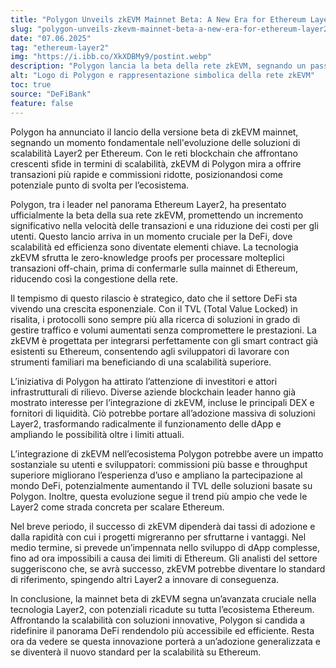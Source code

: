 ```yaml
---
title: "Polygon Unveils zkEVM Mainnet Beta: A New Era for Ethereum Layer2 Solutions"
slug: "polygon-unveils-zkevm-mainnet-beta-a-new-era-for-ethereum-layer2-solutions"
date: "07.06.2025"
tag: "ethereum-layer2"
img: "https://i.ibb.co/XkXDBMy9/postint.webp"
description: "Polygon lancia la beta della rete zkEVM, segnando un passo fondamentale nelle soluzioni di scalabilità Layer2 su Ethereum. Una mossa che promette transazioni più rapide, costi minori e una nuova era per la DeFi."
alt: "Logo di Polygon e rappresentazione simbolica della rete zkEVM"
toc: true
source: "DeFiBank"
feature: false
---
```


Polygon ha annunciato il lancio della versione beta di zkEVM mainnet, segnando un momento fondamentale nell'evoluzione delle soluzioni di scalabilità Layer2 per Ethereum. Con le reti blockchain che affrontano crescenti sfide in termini di scalabilità, zkEVM di Polygon mira a offrire transazioni più rapide e commissioni ridotte, posizionandosi come potenziale punto di svolta per l’ecosistema.

Polygon, tra i leader nel panorama Ethereum Layer2, ha presentato ufficialmente la beta della sua rete zkEVM, promettendo un incremento significativo nella velocità delle transazioni e una riduzione dei costi per gli utenti. Questo lancio arriva in un momento cruciale per la DeFi, dove scalabilità ed efficienza sono diventate elementi chiave. La tecnologia zkEVM sfrutta le zero-knowledge proofs per processare molteplici transazioni off-chain, prima di confermarle sulla mainnet di Ethereum, riducendo così la congestione della rete.

Il tempismo di questo rilascio è strategico, dato che il settore DeFi sta vivendo una crescita esponenziale. Con il TVL (Total Value Locked) in risalita, i protocolli sono sempre più alla ricerca di soluzioni in grado di gestire traffico e volumi aumentati senza compromettere le prestazioni. La zkEVM è progettata per integrarsi perfettamente con gli smart contract già esistenti su Ethereum, consentendo agli sviluppatori di lavorare con strumenti familiari ma beneficiando di una scalabilità superiore.

L’iniziativa di Polygon ha attirato l’attenzione di investitori e attori infrastrutturali di rilievo. Diverse aziende blockchain leader hanno già mostrato interesse per l’integrazione di zkEVM, incluse le principali DEX e fornitori di liquidità. Ciò potrebbe portare all’adozione massiva di soluzioni Layer2, trasformando radicalmente il funzionamento delle dApp e ampliando le possibilità oltre i limiti attuali.

L’integrazione di zkEVM nell’ecosistema Polygon potrebbe avere un impatto sostanziale su utenti e sviluppatori: commissioni più basse e throughput superiore migliorano l’esperienza d’uso e ampliano la partecipazione al mondo DeFi, potenzialmente aumentando il TVL delle soluzioni basate su Polygon. Inoltre, questa evoluzione segue il trend più ampio che vede le Layer2 come strada concreta per scalare Ethereum.

Nel breve periodo, il successo di zkEVM dipenderà dai tassi di adozione e dalla rapidità con cui i progetti migreranno per sfruttarne i vantaggi. Nel medio termine, si prevede un’impennata nello sviluppo di dApp complesse, fino ad ora impossibili a causa dei limiti di Ethereum. Gli analisti del settore suggeriscono che, se avrà successo, zkEVM potrebbe diventare lo standard di riferimento, spingendo altri Layer2 a innovare di conseguenza.

In conclusione, la mainnet beta di zkEVM segna un’avanzata cruciale nella tecnologia Layer2, con potenziali ricadute su tutta l’ecosistema Ethereum. Affrontando la scalabilità con soluzioni innovative, Polygon si candida a ridefinire il panorama DeFi rendendolo più accessibile ed efficiente. Resta ora da vedere se questa innovazione porterà a un’adozione generalizzata e se diventerà il nuovo standard per la scalabilità su Ethereum.
